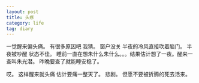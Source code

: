 ```yaml
---
layout: post
title: 头疼
category: life
tag: diary
---
```



一觉醒来偏头痛。
有很多原因吧 我猜。
窗户没关 半夜的冷风直接吹着脑门。
半夜被吵醒 状态不佳。
睡前一直在想朱什么朱什么。。。结果估计想了一夜。醒来一查叫朱光潜。
昨晚要查了就能睡安稳了。

哎。
这样醒来就头痛 估计要痛一整天了。
悲剧。
但愿不要被折腾的死去活来。

